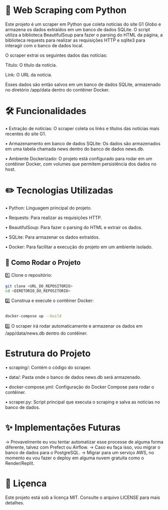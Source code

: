 # 📌 Web Scraping com Python

Este projeto é um scraper em Python que coleta notícias do site G1 Globo e armazena os dados extraídos em um banco de dados SQLite. O script utiliza a biblioteca BeautifulSoup para fazer o parsing do HTML da página, a biblioteca requests para realizar as requisições HTTP e sqlite3 para interagir com o banco de dados local.

O scraper extrai os seguintes dados das notícias:

Título: O título da notícia.

Link: O URL da notícia.

Esses dados são então salvos em um banco de dados SQLite, armazenado no diretório /app/data dentro do contêiner Docker.

# 🛠️ Funcionalidades

• Extração de notícias: O scraper coleta os links e títulos das notícias mais recentes do site G1.

• Armazenamento em banco de dados SQLite: Os dados são armazenados em uma tabela chamada news dentro do banco de dados news.db.

• Ambiente Dockerizado: O projeto está configurado para rodar em um contêiner Docker, com volumes que permitem persistência dos dados no host.

# ✏️ Tecnologias Utilizadas

• Python: Linguagem principal do projeto.

• Requests: Para realizar as requisições HTTP.

• BeautifulSoup: Para fazer o parsing do HTML e extrair os dados.

• SQLite: Para armazenar os dados extraídos.

• Docker: Para facilitar a execução do projeto em um ambiente isolado.

## 🚀 Como Rodar o Projeto

1️⃣ Clone o repositório:

```bash
git clone <URL_DO_REPOSITORIO>
cd <DIRETORIO_DO_REPOSITORIO>
```

2️⃣ Construa e execute o contêiner Docker:

```bash

docker-compose up --build
```
3️⃣ O scraper irá rodar automaticamente e armazenar os dados em /app/data/news.db dentro do contêiner.

# Estrutura do Projeto

• scraping/: Contém o código do scraper.

• data/: Pasta onde o banco de dados news.db será armazenado.

• docker-compose.yml: Configuração do Docker Compose para rodar o contêiner.

• scraper.py: Script principal que executa o scraping e salva as notícias no banco de dados.

# ✨ Implementações Futuras

-> Provavelmente eu vou tentar automatizar esse processe de alguma forma diferente, talvez com Prefect ou Airflow. 
-> Caso eu faça isso, vou migrar o banco de dados para o PostgreSQL.
-> Migrar para um serviço AWS, no momento eu vou fazer o deploy em alguma nuvem gratuita como o Render/Replit.

# 📄 Liçenca

Este projeto está sob a licença MIT. Consulte o arquivo LICENSE para mais detalhes.
